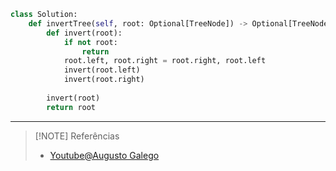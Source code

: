 ```python
class Solution:
	def invertTree(self, root: Optional[TreeNode]) -> Optional[TreeNode]
		def invert(root):
			if not root:
				return
			root.left, root.right = root.right, root.left
			invert(root.left)
			invert(root.right)
			
		invert(root)
		return root
```

---

> [!NOTE] Referências
> - [Youtube@Augusto Galego](https://www.youtube.com/watch?v=-KHB9frk6vk)
